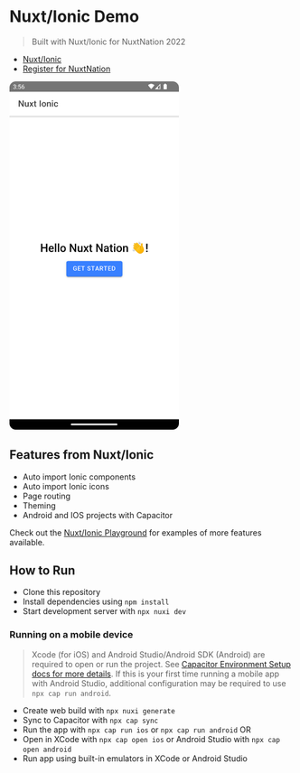 # Nuxt/Ionic Demo

> Built with Nuxt/Ionic for NuxtNation 2022

- [Nuxt/Ionic](https://ionic.nuxtjs.org/)
- [Register for NuxtNation](https://nuxtnation.com/)

<img src="/androidscreenshot.png" width=300>

## Features from Nuxt/Ionic

- Auto import Ionic components
- Auto import Ionic icons
- Page routing
- Theming
- Android and IOS projects with Capacitor

Check out the [Nuxt/Ionic Playground](https://stackblitz.com/github/nuxt-modules/ionic/tree/main/playground) for examples of more features available.

## How to Run

- Clone this repository
- Install dependencies using `npm install`
- Start development server with `npx nuxi dev`

### Running on a mobile device

> Xcode (for iOS) and Android Studio/Android SDK (Android) are required to open or run the project. See [Capacitor Environment Setup docs for more details](https://capacitorjs.com/docs/getting-started/environment-setup). If this is your first time running a mobile app with Android Studio, additional configuration may be required to use `npx cap run android`.

- Create web build with `npx nuxi generate`
- Sync to Capacitor with `npx cap sync`
- Run the app with `npx cap run ios` or `npx cap run android` OR
- Open in XCode with `npx cap open ios` or Android Studio with `npx cap open android`
- Run app using built-in emulators in XCode or Android Studio
